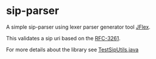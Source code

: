 # sip-parser

A simple sip-parser using lexer parser generator tool [JFlex](http://jflex.de/).

This validates a sip uri based on the [RFC-3261](https://www.ietf.org/rfc/rfc3261.txt).

For more details about the library see [TestSipUtils.java](src/test/java/com/github/sip/TestSipUtils.java)
